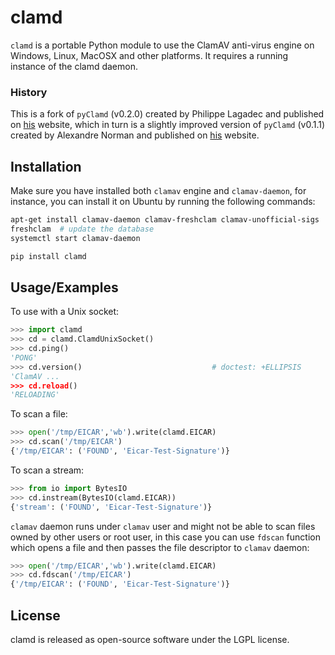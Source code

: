 # clamd

`clamd` is a portable Python module to use the ClamAV anti-virus engine on Windows, Linux, MacOSX and other platforms. It requires a running instance of the clamd daemon.

### History

This is a fork of `pyClamd` (v0.2.0) created by Philippe Lagadec and published on [his](http://www.decalage.info/en/python/pyclamd) website, which in turn is a slightly improved version of `pyClamd` (v0.1.1) created by Alexandre Norman and published on [his](http://xael.org/norman/python/pyclamd/) website.

## Installation

Make sure you have installed both `clamav` engine and `clamav-daemon`, for instance, you can install it on Ubuntu by running the following commands:

```bash
apt-get install clamav-daemon clamav-freshclam clamav-unofficial-sigs
freshclam  # update the database
systemctl start clamav-daemon
```

```bash
pip install clamd
```

## Usage/Examples

To use with a Unix socket:

```python
>>> import clamd
>>> cd = clamd.ClamdUnixSocket()
>>> cd.ping()
'PONG'
>>> cd.version()                             # doctest: +ELLIPSIS
'ClamAV ...
>>> cd.reload()
'RELOADING'
```

To scan a file:

```python
>>> open('/tmp/EICAR','wb').write(clamd.EICAR)
>>> cd.scan('/tmp/EICAR')
{'/tmp/EICAR': ('FOUND', 'Eicar-Test-Signature')}
```

To scan a stream:
```python
>>> from io import BytesIO
>>> cd.instream(BytesIO(clamd.EICAR))
{'stream': ('FOUND', 'Eicar-Test-Signature')}
```
`clamav` daemon runs under `clamav` user and might not be able to scan files owned by other users or root user, in this case you can use `fdscan` function which opens a file and then passes the file descriptor to `clamav` daemon:

```python
>>> open('/tmp/EICAR','wb').write(clamd.EICAR)
>>> cd.fdscan('/tmp/EICAR')
{'/tmp/EICAR': ('FOUND', 'Eicar-Test-Signature')}
```

## License

clamd is released as open-source software under the LGPL license.
